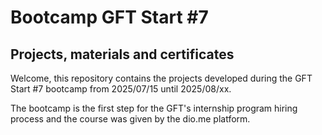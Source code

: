 # Bootcamp GFT Start #7

## Projects, materials and certificates

Welcome, this repository contains the projects developed during the GFT Start #7 bootcamp from 2025/07/15 until 2025/08/xx.

The bootcamp is the first step for the GFT's internship program hiring process and the course was given by the dio.me platform.
